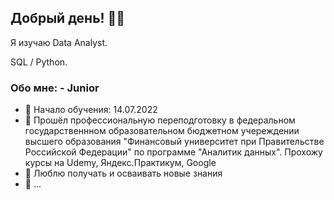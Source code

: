 ## Добрый день! 🙌🏻

Я изучаю Data Analyst. 

SQL / Python.

### Обо мне: - Junior
* 🌄 Начало обучения: 14.07.2022
* 🌅 Прошёл профессиональную переподготовку в федеральном государственнном образовательном бюджетном учереждении высшего образования 
"Финансовый университет при Правительстве Российской Федерации" по программе "Аналитик данных". Прохожу курсы на Udemy, Яндекс.Практикум, Google
* 🌆 Люблю получать и осваивать новые знания
* 🌇 ...
